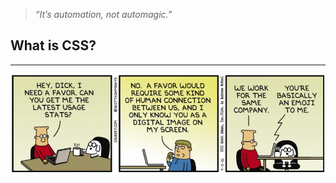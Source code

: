 > *“It’s automation, not automagic.”*


## What is CSS?








---


![dilbert_selenium_css.png](/img/dilbert_selenium_css.png)